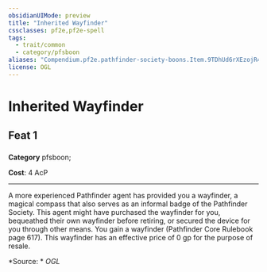 ```yaml
---
obsidianUIMode: preview
title: "Inherited Wayfinder"
cssclasses: pf2e,pf2e-spell
tags:
  - trait/common
  - category/pfsboon
aliases: "Compendium.pf2e.pathfinder-society-boons.Item.9TDhUd6rXEzojR4c"
license: OGL
---
```

# Inherited Wayfinder
## Feat 1
### 

**Category** pfsboon; 




**Cost**: 4 AcP

* * *

A more experienced Pathfinder agent has provided you a wayfinder, a magical compass that also serves as an informal badge of the Pathfinder Society. This agent might have purchased the wayfinder for you, bequeathed their own wayfinder before retiring, or secured the device for you through other means. You gain a wayfinder (Pathfinder Core Rulebook page 617). This wayfinder has an effective price of 0 gp for the purpose of resale.

*Source: *
*OGL*